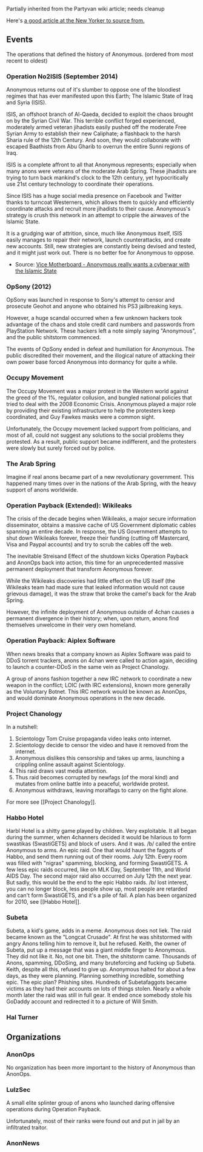 Partially inherited from the Partyvan wiki article; needs cleanup

Here's [a good article at the New Yorker to source from.](http://www.newyorker.com/magazine/2014/09/08/masked-avengers)

Events
------

The operations that defined the history of Anonymous. (ordered from most recent to oldest)

### Operation No2ISIS (September 2014)

Anonymous returns out of it's slumber to oppose one of the bloodiest regimes that has ever manifested upon this Earth; The Islamic State of Iraq and Syria (ISIS). 

ISIS, an offshoot branch of Al-Qaeda, decided to exploit the chaos brought on by the Syrian Civil War. This  terrible conflict forged experienced, moderately armed veteran jihadists easily pushed off the moderate Free Syrian Army to establish their new Caliphate; a flashback to the harsh Sharia rule of the 12th Century. And soon, they would collaborate with escaped Baathists from Abu Gharib to overrun the entire Sunni regions of Iraq.

ISIS is a complete affront to all that Anonymous represents; especially when many anons were veterans of the moderate Arab Spring. These jihadists are trying to turn back mankind's clock to the 12th century, yet hypocritically use 21st century technology to coordinate their operations. 

Since ISIS has a huge social media presence on Facebook and Twitter thanks to turncoat Westerners, which allows them to quickly and efficiently coordinate attacks and recruit more jihadists to their cause. Anonymous's strategy is crush this network in an attempt to cripple the airwaves of the Islamic State. 

It is a grudging war of attrition, since, much like Anonymous itself, ISIS easily manages to repair their network, launch counterattacks, and create new accounts. Still, new strategies are constantly being devised and tested, and it might just work out. There is no better foe for Anonymous to oppose.

* Source: [Vice Motherboard - Anonymous really wants a cyberwar with the Islamic State](http://motherboard.vice.com/read/anonymous-really-wants-a-cyberwar-with-the-islamic-state)

### OpSony (2012)

OpSony was launched in response to Sony's attempt to censor and prosecute Geohot and anyone who obtained his PS3 jailbreaking keys.

However, a huge scandal occurred when a few unknown hackers took advantage of the chaos and stole credit card numbers and passwords from PlayStation Network. These hackers left a note simply saying "Anonymous", and the public shitstorm commenced.

The events of OpSony ended in defeat and humiliation for Anonymous. The public discredited their movement, and the illogical nature of attacking their own power base forced Anonymous into dormancy for quite a while.

### Occupy Movement

The Occupy Movement was a major protest in the Western world against the greed of the 1%, regulator collusion, and bungled national policies that tried to deal with the 2008 Economic Crisis. Anonymous played a major role by providing their existing infrastructure to help the protesters keep coordinated, and Guy Fawkes masks were a common sight.

Unfortunately, the Occupy movement lacked support from politicians, and most of all, could not suggest any solutions to the social problems they protested. As a result, public support became indifferent, and the protesters were slowly but surely forced out by police. 

### The Arab Spring

Imagine if real anons became part of a new revolutionary government. This happened many times over in the nations of the Arab Spring, with the heavy support of anons worldwide.


### Operation Payback (Extended): Wikileaks

The crisis of the decade begins when Wikileaks, a major secure information disseminator, obtains a massive cache of US Government diplomatic cables spanning an entire decade. In response, the US Government attempts to shut down Wikileaks forever, freeze their funding (cutting off Mastercard, Visa and Paypal accounts) and try to scrub the cables off the web. 

The inevitable Streisand Effect of the shutdown kicks Operation Payback and AnonOps back into action, this time for an unprecedented massive permanent deployment that transform Anonymous forever.

While the Wikileaks discoveries had little effect on the US itself (the Wikileaks team had made sure that leaked information would not cause grievous damage), it was the straw that broke the camel's back for the Arab Spring.

However, the infinite deployment of Anonymous outside of 4chan causes a permanent divergence in their history; when, upon return, anons find themselves unwelcome in their very own homeland. 

### Operation Payback: Aiplex Software

When news breaks that a company known as Aiplex Software was paid to DDoS torrent trackers, anons on 4chan were called to action again, deciding to launch a counter-DDoS in the same vein as Project Chanology.

A group of anons fashion together a new IRC network to coordinate a new weapon in the conflict; LOIC (with IRC extensions), known more generally as the Voluntary Botnet. This IRC network would be known as AnonOps, and would dominate Anonymous operations in the new decade.

### Project Chanology

In a nutshell:

1. Scientology Tom Cruise propaganda video leaks onto internet.
2. Scientology decide to censor the video and have it removed from the internet.
3. Anonymous dislikes this censorship and takes up arms, launching a crippling online assault against Scientology.
4. This raid draws vast media attention.
5. Thus raid becomes corrupted by newfags (of the moral kind) and mutates from online battle into a peaceful, worldwide protest.
6. Anonymous withdraws, leaving moralfags to carry on the fight alone.

For more see [[Project Chanology]].

### Habbo Hotel

Harbl Hotel is a shitty game played by children. Very exploitable. It all began during the summer, when 4channers decided it would be hilarious to form swastikas (SwastiGETS) and block of users. And it was. /b/ called the entire Anonymous to arms. An epic raid. One that would haunt the faggots of Habbo, and send them running out of their rooms. July 12th. Every room was filled with "nigras" spamming, blocking, and forming SwastiGETS. A few less epic raids occurred, like on MLK Day, September 11th, and World AIDS Day. The second major raid also occurred on July 12th the next year. But sadly, this would be the end to the epic Habbo raids. /b/ lost interest, you can no longer block, less people show up, most people are retarded and can't form SwastiGETS, and it's a pile of fail. A plan has been organized for 2010, see [[Habbo Hotel]].

### Subeta

Subeta, a kid's game, adds in a meme. Anonymous does not liek. The raid became known as the "Longcat Crusade". At first he was shitstormed with angry Anons telling him to remove it, but he refused. Keith, the owner of Subeta, put up a message that was a giant middle finger to Anonymous. They did not like it. No, not one bit. Then, the shitstorm came. Thousands of Anons, spamming, DDoSing, and many bruteforcing and fucking up Subeta. Keith, despite all this, refused to give up. Anonymous halted for about a few days, as they were planning. Planning something incredible, something epic. The epic plan? Phishing sites. Hundreds of Subetafaggots became victims as they had their accounts on lots of things stolen. Nearly a whole month later the raid was still in full gear. It ended once somebody stole his GoDaddy account and redirected it to a picture of Will Smith.

### Hal Turner

Organizations
-------------

### AnonOps

No organization has been more important to the history of Anonymous than AnonOps. 

### LulzSec

A small elite splinter group of anons who launched daring offensive operations during Operation Payback.

Unfortunately, most of their ranks were found out and put in jail by an infiltrated traitor.

### AnonNews
